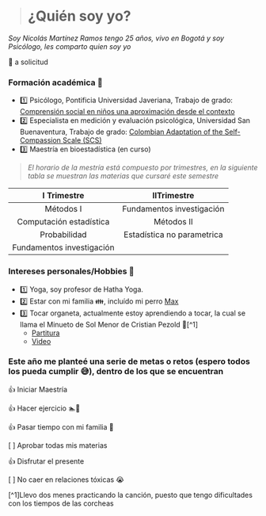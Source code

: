 > # ¿Quién soy yo? 

*Soy Nicolás Martínez Ramos tengo 25 años, vivo en Bogotá y soy Psicólogo, les comparto quien soy yo*

:email: a solicitud


### Formación académica :closed_book:
- :one: Psicólogo, Pontificia Universidad Javeriana, Trabajo de grado: [Comprensión social en niños una aproximación desde el contexto](https://repository.javeriana.edu.co/handle/10554/43624)
 - :two: Especialista en medición y evaluación psicológica, Universidad San Buenaventura, Trabajo de grado: [Colombian Adaptation of the Self-Compassion Scale (SCS)](https://www.psicothema.com/pii?pii=4784)
 - :three: Maestría en bioestadística (en curso)

> *El horario de la mestría está compuesto por trimestres, en la siguiente tabla se muestran las materias que cursaré este semestre*

|        I Trimestre         |        IITrimestre         |
|:------------------------:  | :-----------------:        |
|          Métodos I         | Fundamentos investigación  |
|   Computación estadística  | Métodos II                 |
|          Probabilidad      | Estadística no parametrica |
|Fundamentos investigación   |                            |


### Intereses personales/Hobbies :dancer:
 - :one: Yoga, soy profesor de Hatha Yoga. 
 - :two: Estar con mi familia :family:, incluído mi perro [Max](https://livejaverianaedu-my.sharepoint.com/:i:/g/personal/martineznicolas_javeriana_edu_co/EcSjUIc9MgJGhGmwce0WKkMBFFfu0te5RC0r6jo2i8vxdg?e=YK47SW)
 - :three: Tocar organeta, actualmente estoy aprendiendo a tocar, la cual se llama el Minueto de Sol Menor de Cristian Pezold :musical_note:[^1]
    - [Partitura](https://musescore.com/user/32208150/scores/6020110)
    - [Video](https://www.youtube.com/watch?v=NHih-vcYGwU)


### Este año me planteé una serie de metas o retos (espero todos los pueda cumplir :sweat_smile:), dentro de los que se encuentran
:+1: Iniciar Maestría 

:+1: Hacer ejercicio :swimmer::bicyclist:

:+1: Pasar tiempo con mi familia :rainbow:

[ ] Aprobar todas mis materias

:+1: Disfrutar el presente

[ ] No caer en relaciones tóxicas :sob:





[^1]Llevo dos menes practicando la canción, puesto que tengo dificultades con los tiempos de las corcheas
